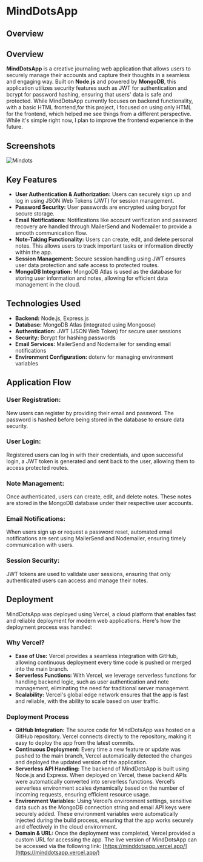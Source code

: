 # MindDotsApp

## Overview

## Overview

**MindDotsApp** is a creative journaling web application that allows users to securely manage their accounts and capture their thoughts in a seamless and engaging way. Built on **Node.js** and powered by **MongoDB**, this application utilizes  security features such as JWT for authentication and bcrypt for password hashing, ensuring that users' data is safe and protected. While MindDotsApp currently focuses on backend functionality, with a basic HTML frontend,for this project, I focused on using only HTML for the frontend, which helped me see things from a different perspective. While it's simple right now, I plan to improve the frontend experience in the future.

## Screenshots
![Mindots](/ui-demo-mind-png)


## Key Features

*   **User Authentication & Authorization:** Users can securely sign up and log in using JSON Web Tokens (JWT) for session management.
*   **Password Security:** User passwords are encrypted using bcrypt for secure storage.
*   **Email Notifications:** Notifications like account verification and password recovery are handled through MailerSend and Nodemailer to provide a smooth communication flow.
*   **Note-Taking Functionality:** Users can create, edit, and delete personal notes. This allows users to track important tasks or information directly within the app.
*   **Session Management:** Secure session handling using JWT ensures user data protection and safe access to protected routes.
*   **MongoDB Integration:** MongoDB Atlas is used as the database for storing user information and notes, allowing for efficient data management in the cloud.

## Technologies Used

*   **Backend:** Node.js, Express.js
*   **Database:** MongoDB Atlas (integrated using Mongoose)
*   **Authentication:** JWT (JSON Web Token) for secure user sessions
*   **Security:** Bcrypt for hashing passwords
*   **Email Services:** MailerSend and Nodemailer for sending email notifications
*   **Environment Configuration:** dotenv for managing environment variables

## Application Flow

### User Registration:

New users can register by providing their email and password. The password is hashed before being stored in the database to ensure data security.

### User Login:

Registered users can log in with their credentials, and upon successful login, a JWT token is generated and sent back to the user, allowing them to access protected routes.

### Note Management:

Once authenticated, users can create, edit, and delete notes. These notes are stored in the MongoDB database under their respective user accounts.

### Email Notifications:

When users sign up or request a password reset, automated email notifications are sent using MailerSend and Nodemailer, ensuring timely communication with users.

### Session Security:

JWT tokens are used to validate user sessions, ensuring that only authenticated users can access and manage their notes.

## Deployment

MindDotsApp was deployed using Vercel, a cloud platform that enables fast and reliable deployment for modern web applications. Here's how the deployment process was handled:

### Why Vercel?

*   **Ease of Use:** Vercel provides a seamless integration with GitHub, allowing continuous deployment every time code is pushed or merged into the main branch.
*   **Serverless Functions:** With Vercel, we leverage serverless functions for handling backend logic, such as user authentication and note management, eliminating the need for traditional server management.
*   **Scalability:** Vercel's global edge network ensures that the app is fast and reliable, with the ability to scale based on user traffic.

### Deployment Process

*   **GitHub Integration:** The source code for MindDotsApp was hosted on a GitHub repository. Vercel connects directly to the repository, making it easy to deploy the app from the latest commits.
*   **Continuous Deployment:** Every time a new feature or update was pushed to the main branch, Vercel automatically detected the changes and deployed the updated version of the application.
*   **Serverless API Handling:** The backend of MindDotsApp is built using Node.js and Express. When deployed on Vercel, these backend APIs were automatically converted into serverless functions. Vercel’s serverless environment scales dynamically based on the number of incoming requests, ensuring efficient resource usage.
*   **Environment Variables:** Using Vercel’s environment settings, sensitive data such as the MongoDB connection string and email API keys were securely added. These environment variables were automatically injected during the build process, ensuring that the app works securely and effectively in the cloud environment.
*   **Domain & URL:** Once the deployment was completed, Vercel provided a custom URL for accessing the app. The live version of MindDotsApp can be accessed via the following link: [https://minddotsapp.vercel.app/](https://minddotsapp.vercel.app/)
